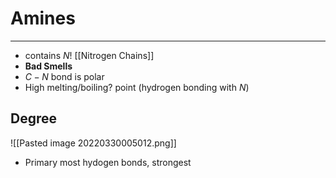 # Amines
---
- contains $N$! [[Nitrogen Chains]]
- **Bad Smells**
- $C-N$ bond is polar
- High melting/boiling? point (hydrogen bonding with $N$)
## Degree
![[Pasted image 20220330005012.png]]
- Primary most hydogen bonds, strongest

